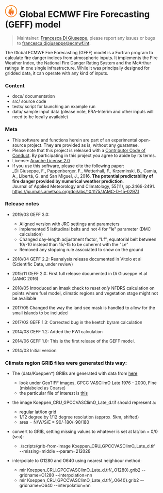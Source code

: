 # ![Logo](docs/geff-logo.png) Global ECMWF Fire Forecasting (GEFF) model

> Maintainer: [Francesca Di Giuseppe](https://www.ecmwf.int/en/about/who-we-are/staff-profiles/francesca-di-giuseppe), please report any issues or bugs to francesca.digiuseppe@ecmwf.int.

The Global ECMWF Fire Forecasting (GEFF) model is a Fortran program to calculate fire danger indices from atmospheric inputs.
It implements the Fire Weather Index, the National Fire Danger Rating System and the McArthur ratings in one single infrastructure.
While it was principally designed for gridded data, it can operate with any kind of inputs.

### Content

- docs/ documentation
- src/ source code
- tests/ script for launching an example run
- data/ sample input data (please note, ERA-Interim and other inputs will need to be locally available)

### Meta

- This software and functions herein are part of an experimental open-source project. They are provided as is, without any guarantee.
- Please note that this project is released with a [Contributor Code of Conduct](CONDUCT.md). By participating in this project you agree to abide by its terms.
- License: [Apache License 2.0](LICENSE)
- If you use this software, please cite the following paper:<br/>
  _Di Giuseppe, F., Pappenberger, F., Wetterhall, F., Krzeminski, B., Camia, A., Libertá, G. and San Miguel, J., 2016.
  **The potential predictability of fire danger provided by numerical weather prediction**.<br/>
  Journal of Applied Meteorology and Climatology, 55(11), pp.2469-2491. https://journals.ametsoc.org/doi/abs/10.1175/JAMC-D-15-0297.1

### Release notes

* 2019/03 GEFF 3.0:

  * Aligned version with JRC settings and parameters
  * implemented 5 latitudinal belts and not 4 for "le" parameter (DMC calculation)
  * Changed day-length adjustment factor, "Lf", equatorial belt between 10/-10 instead than 15/-15 to be coherent with the "Le"
  * Removed any stopping rule associated to snow on the ground

* 2018/04 GEFF 2.2: Reanalysis release documented in Vitolo et al (Scientific Data, under review)

* 2015/11 GEFF 2.0: First full release documented in Di Giuseppe et al (JAMC 2016)

* 2018/05 Introduced an lmask check to reset *only* NFDRS calculation on points where fuel model, climatic regions and vegetation stage might not be available

* 2017/05 Changed the way the land see mask is handled to allow for the small islands to be included

* 2017/02 GEFF 1.3: Corrected bug in the keetch byram calculation

* 2014/08 GEFF 1.2: Added the FWI calculation

* 2014/06 GEFF 1.0: This is the first release of the GEFF model.

* 2014/03 Initial version


### Climate region GRIB files were generated this way:

* The (data/Koeppen*) GRIBs are generated with data from [here](http://koeppen-geiger.vu-wien.ac.at/present.htm)
  - look under GeoTIFF images, GPCC VASClimO Late 1976 - 2000, Fine (mislabeled as Coarse)
  - the particular file of interest is [this](http://www.fao.org/geonetwork/srv/en/resources.get?id=36913&fname=Koeppen_CRU_GPCCVASClimO_Late_d.zip&access=private)

* the image Koeppen_CRU_GPCCVASClimO_Late_d.tif should represent a:
  - regular lat/lon grid
  - 1/12 degree by 1/12 degree resolution (approx. 5km, shifted)
  - area = N/W/S/E = 90/-180/-90/180

* convert to GRIB, setting missing values to whatever is set at lat/lon = 0/0 (sea):
  - ./scripts/grib-from-image Koeppen_CRU_GPCCVASClimO_Late_d.tif --missing=middle --param=212028

* interpolate to O1280 and O640 using nearest neighbour method:
  - mir Koeppen_CRU_GPCCVASClimO_Late_d.tif{,.O1280}.grib2 --gridname=O1280 --interpolation=nn
  - mir Koeppen_CRU_GPCCVASClimO_Late_d.tif{,.O640}.grib2 --gridname=O640 --interpolation=nn


